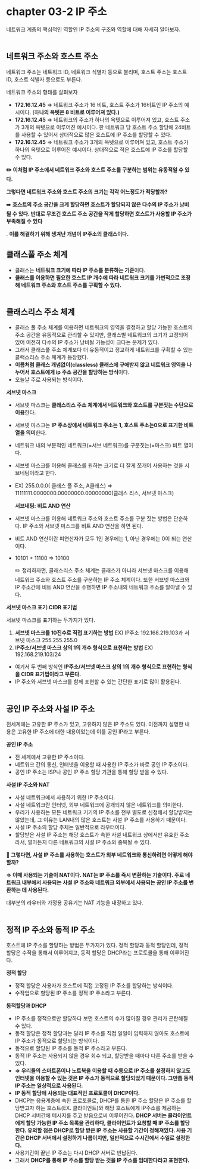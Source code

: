 # chapter 03-2 IP 주소

네트워크 계층의 핵심적인 역할인 IP 주소의 구조와 역할에 대해 자세히 알아보자.
<br />
<br />

## 네트워크 주소와 호스트 주소

네트워크 주소는 네트워크 ID, 네트워크 식별자 등으로 불리며, 호스트 주소는 호스트 ID, 호스트 식별자 등으로도 부른다.

네트워크 주소의 형태를 살펴보자
<br />

- **172.16.12.45** ⇒ 네트워크 주소가 16 비트, 호스트 주소가 16비트인 IP 주소의 예시이다. (하**나의 옥텟은 8 비트로 이루어져 있다.)**
- **172.16.12.45** ⇒ 네트워크의 주소가 하나의 옥텟으로 이루어져 있고, 호스트 주소가 3개의 옥텟으로 이루어진 예시이다. 한 네트워크 당 호스트 주소 할당에 24비트를 사용할 수 있어서 상대적으로 많은 호스트에 IP 주소를 할당할 수 있다.
- **172.16.12.45** ⇒ 네트워크 주소가 3개의 옥텟으로 이루어져 있고, 호스트 주소가 하나의 옥텟으로 이루어진 예시이다. 상대적으로 적은 호스트에 IP 주소를 할당할 수 있다.
  <br />

**✏️ 이처럼 IP 주소에서 네트워크 주소와 호스트 주소를 구분하는 범위는 유동적일 수 있다.**

**그렇다면 네트워크 주소와 호스트 주소의 크기는 각각 어느정도가 적당할까?**

➡️ **호스트의 주소 공간을 크게 할당하면 호스트가 할당되지 않은 다수의 IP 주소가 낭비될 수 있다. 반대로 무조건 호스트 주소 공간을 작게 할당하면 호스트가 사용할 IP 주소가 부족해질 수 있다**

. **이를 해결하기 위해 생겨난 개념이 IP주소의 클래스이다.**
<br />

## 클래스풀 주소 체계

- 클래스는 **네트워크 크기에 따라 IP 주소를 분류하는 기준**이다.
- **클래스를 이용하면 필요한 호스트 IP 개수에 따라 네트워크 크기를 가변적으로 조정해 네트워크 주소와 호스트 주소를 구획할 수 있다.**
  <br />
  <br />

## 클래스리스 주소 체계

- 클래스 풀 주소 체계를 이용하면 네트워크의 영역을 결정하고 할당 가능한 호스트의 주소 공간을 유동적으로 관리할 수 있지만, 클래스별 네트워크의 크기가 고정되어 있어 여전히 다수의 IP 주소가 낭비될 가능성이 크다는 문제가 있다.
- 그래서 클래스풀 주소 체계보다 더 유동적이고 정교하게 네트워크를 구획할 수 있는 클랙스리스 주소 체계가 등장했다.
- **이름처럼 클래스 개념없이(classless) 클래스에 구애받지 않고 네트워크 영역을 나누어서 호스트에게 ip 주소 공간을 할당하는 방식**이다.
- 오늘날 주로 사용되는 방식이다.
  <br />

**서브넷 마스크**

- 서브넷 마스크는 **클래스리스 주소 체계에서 네트워크와 호스트를 구분짓는 수단으로 이용**한다.
- 서브넷 마스크는 **IP 주소상에서 네트워크 주소는 1, 호스트 주소는0으로 표기한 비트열을 의미**한다.
- 네트워크 내의 부분적인 네트워크(=서브 네트워크)를 구분짓는(=마스크) 비트 열이다.
- 서브넷 마스크를 이용해 클래스를 원하는 크기로 더 잘게 쪼개어 사용하는 것을 서브네팅이라고 한다.
- EX) 255.0.0.0( 클래스 풀 주소, A클래스) ⇒ 11111111.0000000.00000000.00000000(클래스 리스, 서브넷 마스크)
  <br />

  **서브네팅: 비트 AND 연산**

- 서브넷 마스크를 이용해 네트워크 주소와 호스트 주소를 구분 짓는 방법은 단순하다. IP 주소와 서브넷 마스크를 비트 AND 연산을 하면 된다.
- 비트 AND 연산이란 피연산자가 모두 1인 경우에는 1, 아닌 경우에는 0이 되는 연산이다.
- 10101 + 11100 ⇒ 10100
  <br />

  ✏️ 정리하자면, 클래스리스 주소 체계는 클래스가 아니라 서브넷 마스크를 이용해 네트워크 주소와 호스트 주소를 구분하는 IP 주소 체계이다. 또한 서브넷 마스크와 IP 주소간에 비트 AND 연산을 수행하면 IP 주소내의 네트워크 주소를 알아낼 수 있다.

**서브넷 마스크 표기:CIDR 표기법**

서브넷 마스크를 표기하는 두가지가 있다.

1. **서브넷 마스크를 10진수로 직접 표기하는 방법**
   EX) IP주소 192.168.219.103과 서브넷 마스크 255.255.255.0
2. I**P주소/서브넷 마스크 상의 1의 개수 형식으로 표현하는 방법**
   EX) 192.168.219.103/24

- 여기서 두 번째 방식인 I**P주소/서브넷 마스크 상의 1의 개수 형식으로 표현하는 형식을 CIDR 표기법이라고 부른다.**
- IP 주소와 서브넷 마스크를 함께 표현할 수 있는 간단한 표기로 많이 활용된다.
  <br />
  <br />

## 공인 IP 주소와 사설 IP 주소

전세계에는 고유한 IP 주소가 있고, 고유하지 않은 IP 주소도 있다. 이전까지 설명한 내용은 고유한 IP 주소에 대한 내용이었는데 이를 공인 IP라고 부른다.
<br />

**공인 IP 주소**

- 전 세계에서 고유한 IP 주소이다.
- 네트워크 간의 통신, 인터넷을 이용할 때 사용한 IP 주소가 바로 공인 IP 주소이다.
- 공인 IP 주소는 ISP나 공인 IP 주소 할당 기관을 통해 할당 받을 수 있다.
  <br />

**사설 IP 주소와 NAT**

- 사설 네트워크에서 사용하기 위한 IP 주소이다.
- 사설 네트워크란 인터넷, 외부 네트워크에 공개되지 않은 네트워크를 의미한다.
- 우리가 사용하는 모든 네트워크 기기의 IP 주소를 전부 별도로 신청해서 할당받지는 않았는데, 그 이유는 LAN내의 많은 호스트는 사설 IP 주소를 사용하기 때문이다.
- 사설 IP 주소의 할당 주체는 일반적으로 라우터이다.
- 할당받은 사설 IP 주소는 해당 호스트가 속한 사설 네트워크 상에서만 유효한 주소라서, 얼마든지 다른 네트워크의 사설 IP 주소와 중복될 수 있다.
  <br />

**🔎 그렇다면, 사설 IP 주소를 사용하는 호스트가 외부 네트워크와 통신하려면 어떻게 해야 할까?**

**⇒ 이때 사용되는 기술이 NAT이다. NAT는 IP 주소를 즉시 변환하는 기술이다.
주로 네트워크 내부에서 사용되는 사설 IP 주소와 네트워크 외부에서 사용되는 공인 IP 주소를 변환하는 데 사용된다.**

대부분의 라우터와 가정용 공유기는 NAT 기능을 내장하고 있다.
<br />
<br />

## 정적 IP 주소와 동적 IP 주소

호스트에 IP 주소를 할당하는 방법은 두가지가 있다. 정적 할당과 동적 할당인데, 정적 할당은 수작을 통해서 이루어지고, 동적 할당은 DHCP라는 프로토콜을 통해 이루어진다.
<br />

**정적 할당**

- 정적 할당은 사용자가 호스트에 직접 고정된 IP 주소를 할당하는 방식이다.
- 수작업으로 할당된 IP 주소를 정적 IP 주소라고 부른다.
  <br />

**동적할당과 DHCP**

- IP 주소를 정적으로만 할당하다 보면 호스트의 수가 많아질 경우 관리가 곤란해질 수 있다.
- 동적 할당은 정적 할당과는 달리 IP 주소를 직접 일일이 입력하지 않아도 호스트에 IP 주소가 동적으로 할당되는 방식이다.
- 동적으로 할당된 IP 주소를 동적 IP 주소라고 부른다.
- 동적 IP 주소는 사용되지 않을 경우 회수 되고, 할당받을 때마다 다른 주소를 받을 수 있다.
- **⇒ 우리들의 스마트폰이나 노트북을 이용할 때 수동으로 IP 주소를 설정하지 않고도 인터넷을 이용할 수 있는 것은 IP 주소가 동적으로 할당되었기 때문이다. 그만틈 동적 IP 주소는 일상적으로 사용된다.**
- **IP 동적 할당에 사용되는 대표적인 프로토콜이 DHCP이다.**
- DHCP는 응용계층에 속한 프로토콜로, DHCP를 통한 IP 주소 할당은 IP 주소를 할당받고자 하는 호스트(EX. 클라이언트)와 해당 호스트에게 IP주소를 제공하는 DHCP 서버간에 메시지를 주고 받음으로써 이루어진다.
  **DHCP 서버는 클라이언트에게 할당 가능한 IP 주소 목록을 관리하다, 클라이언트가 요청할 때 IP 주소를 할당한다. 유의할 점은 DHCP로 할당 받은 IP 주소는 사용할 기간이 정해져있다. 사용 기간은 DHCP 서버에서 설정하기 나름이지만, 일반적으로 수시간에서 수일로 설정한다.**
- 사용기간이 끝난 IP 주소는 다시 DHCP 서버로 반납된다.
- 그래서 **DHCP를 통해 IP 주소를 할당 받는 것을 IP 주소를 임대한다라고 표현한다.**
